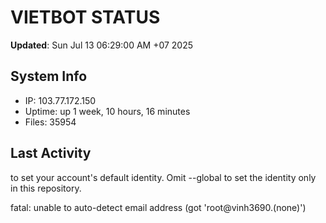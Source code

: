# VIETBOT STATUS
**Updated**: Sun Jul 13 06:29:00 AM +07 2025

## System Info
- IP: 103.77.172.150
- Uptime: up 1 week, 10 hours, 16 minutes
- Files: 35954

## Last Activity

to set your account's default identity.
Omit --global to set the identity only in this repository.

fatal: unable to auto-detect email address (got 'root@vinh3690.(none)')
